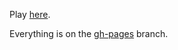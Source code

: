 Play [here](http://mpartel.github.com/tilegame/).

Everything is on the [gh-pages](https://github.com/mpartel/tilegame/tree/gh-pages) branch.

